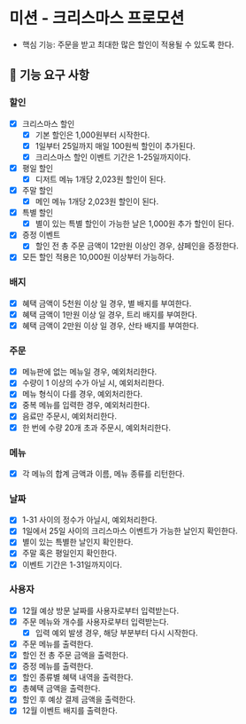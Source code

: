 # 미션 - 크리스마스 프로모션

- 핵심 기능: 주문을 받고 최대한 많은 할인이 적용될 수 있도록 한다.

## 🚀 기능 요구 사항

### 할인

- [x] 크리스마스 할인
  - [x] 기본 할인은 1,000원부터 시작한다.
  - [x] 1일부터 25일까지 매일 100원씩 할인이 추가된다.
  - [x] 크리스마스 할인 이벤트 기간은 1-25일까지이다.
- [x] 평일 할인
  - [x] 디저트 메뉴 1개당 2,023원 할인이 된다.
- [x] 주말 할인
  - [x] 메인 메뉴 1개당 2,023원 할인이 된다.
- [x] 특별 할인
  - [x] 별이 있는 특별 할인이 가능한 날은 1,000원 추가 할인이 된다.
- [x] 증정 이벤트
  - [x] 할인 전 총 주문 금액이 12만원 이상인 경우, 샴페인을 증정한다.
- [x] 모든 할인 적용은 10,000원 이상부터 가능하다.

### 배지

- [x] 혜택 금액이 5천원 이상 일 경우, 별 배지를 부여한다.
- [x] 혜택 금액이 1만원 이상 일 경우, 트리 배지를 부여한다.
- [x] 혜택 금액이 2만원 이상 일 경우, 산타 배지를 부여한다.

### 주문

- [x] 메뉴판에 없는 메뉴일 경우, 예외처리한다.
- [x] 수량이 1 이상의 수가 아닐 시, 예외처리한다.
- [x] 메뉴 형식이 다를 경우, 예외처리한다.
- [x] 중복 메뉴를 입력한 경우, 예외처리한다.
- [x] 음료만 주문시, 예외처리한다.
- [x] 한 번에 수량 20개 초과 주문시, 예외처리한다.

### 메뉴

- [x] 각 메뉴의 합계 금액과 이름, 메뉴 종류를 리턴한다.

### 날짜

- [x] 1-31 사이의 정수가 아닐시, 예외처리한다.
- [x] 1일에서 25일 사이의 크리스마스 이벤트가 가능한 날인지 확인한다.
- [x] 별이 있는 특별한 날인지 확인한다.
- [x] 주말 혹은 평일인지 확인한다.
- [x] 이벤트 기간은 1-31일까지이다.

### 사용자

- [x] 12월 예상 방문 날짜를 사용자로부터 입력받는다.
- [x] 주문 메뉴와 개수를 사용자로부터 입력받는다.
  - [x] 입력 예외 발생 경우, 해당 부분부터 다시 시작한다.
- [x] 주문 메뉴를 출력한다.
- [x] 할인 전 총 주문 금액을 출력한다.
- [x] 증정 메뉴를 출력한다.
- [x] 할인 종류별 혜택 내역을 출력한다.
- [x] 총혜택 금액을 출력한다.
- [x] 할인 후 예상 결제 금액을 출력한다.
- [x] 12월 이벤트 배지를 출력한다.
